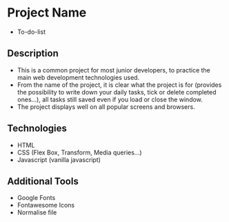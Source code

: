 # Project Name
- To-do-list 

## Description
- This is a common project for most junior developers, to practice the main web development technologies used.
- From the name of the project, it is clear what the project is for (provides the possibility to write down your daily tasks, tick or delete completed ones...), all tasks still saved even if you load or close the window.
- The project displays well on all popular screens and browsers.
## Technologies
- HTML 
- CSS (Flex Box, Transform, Media queries...)
- Javascript (vanilla javascript)
## Additional Tools
- Google Fonts
- Fontawesome Icons
- Normalise file

